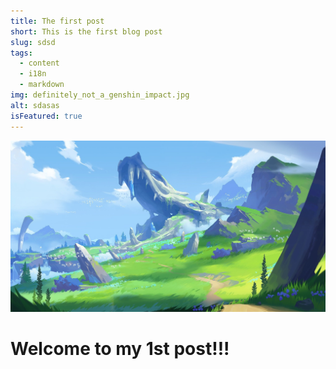 ```yaml
---
title: The first post
short: This is the first blog post
slug: sdsd
tags:
  - content
  - i18n
  - markdown
img: definitely_not_a_genshin_impact.jpg
alt: sdasas
isFeatured: true
---
```

<p style="text-align:center"><img src="/images/posts/definitely_not_a_genshin_impact.jpg"></p>

# Welcome to my 1st post!!!
